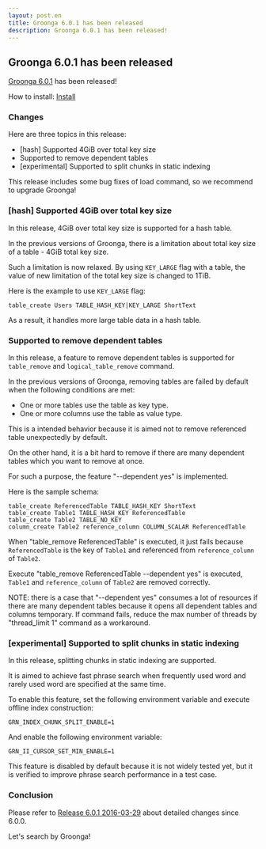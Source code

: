 ```yaml
---
layout: post.en
title: Groonga 6.0.1 has been released
description: Groonga 6.0.1 has been released!
---
```


## Groonga 6.0.1 has been released

[Groonga 6.0.1](/docs/news.html#release-6-0-1) has been released!

How to install: [Install](/docs/install.html)

### Changes

Here are three topics in this release:

  * [hash] Supported 4GiB over total key size
  * Supported to remove dependent tables
  * [experimental] Supported to split chunks in static indexing

This release includes some bug fixes of load command, so we recommend to upgrade Groonga!

### [hash] Supported 4GiB over total key size

In this release, 4GiB over total key size is supported for a hash table.

In the previous versions of Groonga, there is a limitation about total key size of a table - 4GiB total key size.

Such a limitation is now relaxed. By using ``KEY_LARGE`` flag with a table, the value of new limitation of the total key size is changed to 1TiB.

Here is the example to use ``KEY_LARGE`` flag:

```
table_create Users TABLE_HASH_KEY|KEY_LARGE ShortText
```

As a result, it handles more large table data in a hash table.

### Supported to remove dependent tables

In this release, a feature to remove dependent tables is supported for ``table_remove`` and ``logical_table_remove`` command.

In the previous versions of Groonga, removing tables are failed by default when the following conditions are met:

* One or more tables use the table as key type.
* One or more columns use the table as value type.

This is a intended behavior because it is aimed not to remove referenced table unexpectedly by default.

On the other hand, it is a bit hard to remove if there are many dependent tables which you want to remove at once.

For such a purpose, the feature "--dependent yes" is implemented.

Here is the sample schema:

```
table_create ReferencedTable TABLE_HASH_KEY ShortText
table_create Table1 TABLE_HASH_KEY ReferencedTable
table_create Table2 TABLE_NO_KEY
column_create Table2 reference_column COLUMN_SCALAR ReferencedTable
```

When "table_remove ReferencedTable" is executed, it just fails because ``ReferencedTable`` is the key of ``Table1`` and referenced from ``reference_column`` of ``Table2``.

Execute "table_remove ReferencedTable --dependent yes" is executed, ``Table1`` and ``reference_column`` of ``Table2`` are removed correctly.

NOTE: there is a case that "--dependent yes" consumes a lot of resources if there are many dependent tables because it opens all dependent tables and columns temporary. If command fails, reduce the max number of threads by "thread_limit 1" command as a workaround.

### [experimental] Supported to split chunks in static indexing

In this release, splitting chunks in static indexing are supported.

It is aimed to achieve fast phrase search when frequently used word and rarely used word are specified at the same time.

To enable this feature, set the following environment variable and execute offline index construction:

```
GRN_INDEX_CHUNK_SPLIT_ENABLE=1
```

And enable the following environment variable:

```
GRN_II_CURSOR_SET_MIN_ENABLE=1
```

This feature is disabled by default because it is not widely tested yet, but it is verified to improve phrase search performance in a test case.

### Conclusion

Please refer to [Release 6.0.1 2016-03-29](/docs/news.html#release-6-0-1) about detailed changes since 6.0.0.

Let's search by Groonga!
